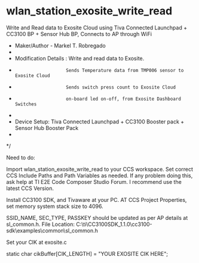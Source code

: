 # wlan_station_exosite_write_read
Write and Read data to Exosite Cloud using Tiva Connected Launchpad + CC3100 BP + Sensor Hub BP, Connects to AP through WiFi

 * Maker/Author - Markel T. Robregado
 *
 * Modification Details : Write and read data to Exosite.
 *                        Sends Temperature data from TMP006 sensor to Exosite Cloud
 *                        Sends switch press count to Exosite Cloud
 *                        on-board led on-off, from Exosite Dashboard Switches
 *                        
 * Device Setup: Tiva Connected Launchpad + CC3100 Booster pack + Sensor Hub Booster Pack
 *
 */

Need to do:

Import wlan_station_exosite_write_read to your CCS workspace. Set correct CCS Include Paths and Path Variables
as needed. If any problem doing this, ask help at TI E2E Code Composer Studio Forum. I recommend use the latest CCS 
Version.

Install CC3100 SDK, and Tivaware at your PC. AT CCS Project Properties, set memory system stack size to 4096.


SSID_NAME, SEC_TYPE, PASSKEY should be updated as per AP details at sl_common.h. 
File Location: C:\ti\CC3100SDK_1.1.0\cc3100-sdk\examples\common\sl_common.h 

Set your CIK at exosite.c

static char cikBuffer[CIK_LENGTH] = "YOUR EXOSITE CIK HERE";
